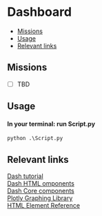 # Dashboard

  - [Missions](#missions)
  - [Usage](#usage)
  - [Relevant links](#relevant-links)


## Missions
- [ ] TBD

## Usage
#### In your terminal: run Script.py
``` 
python .\Script.py 
```

## Relevant links
[Dash tutorial](https://dash.plotly.com/)\
[Dash HTML omponents](https://dash.plotly.com/dash-html-components)\
[Dash Core components](https://dash.plotly.com/dash-core-components)\
[Plotly Graphing Library](https://plotly.com/python/)\
[HTML Element Reference](https://www.w3schools.com/TAGS/default.asp)
